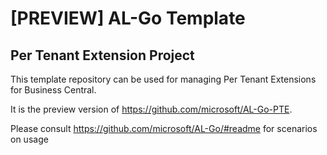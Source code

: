 # [PREVIEW] AL-Go Template

## Per Tenant Extension Project
This template repository can be used for managing Per Tenant Extensions for Business Central.

It is the preview version of https://github.com/microsoft/AL-Go-PTE.

Please consult https://github.com/microsoft/AL-Go/#readme for scenarios on usage
